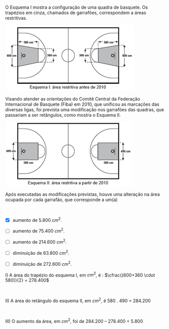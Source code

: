 

O Esquema I mostra a configuração de uma quadra de basquete. Os trapézios em cinza, chamados de garrafões, correspondem a áreas restritivas.

![](82e6440a-d688-9db3-8c4c-481184db2d44.png)

Visando atender as orientações do Comitê Central da Federação lnternacional de Basquete (Fiba) em 2010, que unificou as marcações das diversas ligas, foi prevista uma modificação nos garrafões das quadras, que passariam a ser retângulos, como mostra o Esquema II.

![](38089ff9-74b2-7c44-f30f-5dd9b5eed26d.png)

Após executadas as modificações previstas, houve uma alteração na área ocupada por cada garrafão, que corresponde a um(a)

 



- [x] aumento de 5.800 $cm^2$.
- [ ] aumento de 75.400 $cm^2$.
- [ ] aumento de 214.600 $cm^2$.
- [ ] diminuição de 63.800 $cm^2$.
- [ ] diminuição de 272.600 $cm^2$.


I) A área do trapézio do esquema I, em $cm^2$, é : $\cfrac{(600+360 \cdot 580)}{2} = 278.400$

 

II) A área do retângulo do esquema II, em $cm^2$, é 580 . 490 = 284.200

 

III) O aumento da área, em $cm^2$, foi de 284.200 – 278.400 = 5.800

        